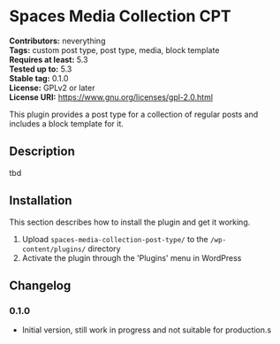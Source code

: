 # Spaces Media Collection CPT #
**Contributors:** neverything  
**Tags:** custom post type, post type, media, block template  
**Requires at least:** 5.3  
**Tested up to:** 5.3  
**Stable tag:** 0.1.0  
**License:** GPLv2 or later  
**License URI:** https://www.gnu.org/licenses/gpl-2.0.html  

This plugin provides a post type for a collection of regular posts and includes a block template for it.

## Description ##

tbd

## Installation ##

This section describes how to install the plugin and get it working.

1. Upload `spaces-media-collection-post-type/` to the `/wp-content/plugins/` directory
1. Activate the plugin through the 'Plugins' menu in WordPress

## Changelog ##

### 0.1.0 ###
* Initial version, still work in progress and not suitable for production.s



